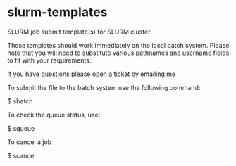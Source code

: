 slurm-templates
===============

SLURM job submit template(s) for SLURM cluster

These templates should work immediately on the local batch system.  Please
note that you will need to substitute various pathnames and username
fields to fit with your requirements.

If you have questions please open a ticket by emailing me

To submit the file to the batch system use the following command:

$ sbatch <sbatch file>

To check the queue status, use:

$ squeue

To cancel a job

$ scancel <job id>
